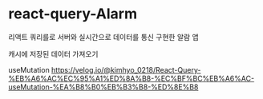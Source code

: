 # react-query-Alarm

리액트 쿼리를로 서버와 실시간으로 데이터를 통신 구현한 알람 앱

캐시에 저장된 데이터 가져오기 <br />

useMutation
https://velog.io/@kimhyo_0218/React-Query-%EB%A6%AC%EC%95%A1%ED%8A%B8-%EC%BF%BC%EB%A6%AC-useMutation-%EA%B8%B0%EB%B3%B8-%ED%8E%B8
